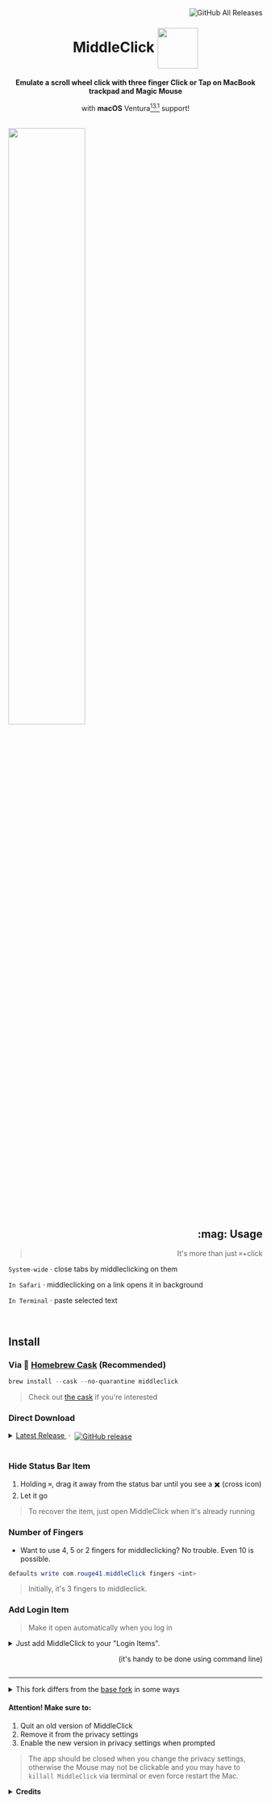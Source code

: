 <a href="https://github.com/artginzburg/MiddleClick-Ventura/releases">
  <img align="right" src="https://img.shields.io/github/downloads/artginzburg/middleclick-ventura/total?color=teal" title="GitHub All Releases">
</a>

<div align="center">
  <h1>
    MiddleClick <img align="center" height="80" src="MiddleClick/Images.xcassets/AppIcon.appiconset/mouse128x128.png">
  </h1>
  <p>
    <b>Emulate a scroll wheel click with three finger Click or Tap on MacBook trackpad and Magic Mouse</b>
  </p>
  <p>
    with <b>macOS</b> Ventura<a href="https://www.apple.com/macos/ventura/"><sup>13.1</sup></a> support!
  </p>
  <br>
</div>

<img src="demo.png" width="55%">

<h2 align="right">:mag: Usage</h2>

<blockquote align="right">

It's more than just `⌘`+click

</blockquote>

<p align="right">

`System-wide` · close tabs by middleclicking on them

</p>

<p align="right">

`In Safari` · middleclicking on a link opens it in background

</p>

<p align="right">

`In Terminal` · paste selected text

</p>

<br>

## Install

### Via :beer: [Homebrew Cask](//brew.sh) (Recommended)

```ps1
brew install --cask --no-quarantine middleclick
```

> Check out [the cask](https://github.com/Homebrew/homebrew-cask/blob/master/Casks/middleclick.rb) if you're interested

### Direct Download

<details>
  <summary>
    <a href="https://github.com/artginzburg/MiddleClick-Ventura/releases/latest/download/MiddleClick.zip">
      Latest Release
    </a>&nbsp·&nbsp
    <a href="https://github.com/artginzburg/MiddleClick-Ventura/releases/latest">
      <img align="center" alt="GitHub release" src="https://img.shields.io/github/release/artginzburg/middleclick-Ventura?label=%20&color=gray">
    </a>
  </summary>

> Additionally, you may also view <a href="https://github.com/artginzburg/MiddleClick-Ventura/releases">Earlier Releases</a>

</details>

<br>

### Hide Status Bar Item

1. Holding `⌘`, drag it away from the status bar until you see a :heavy_multiplication_x: (cross icon)
2. Let it go

> To recover the item, just open MiddleClick when it's already running

### Number of Fingers

- Want to use 4, 5 or 2 fingers for middleclicking? No trouble. Even 10 is possible.

```ps1
defaults write com.rouge41.middleClick fingers <int>
```

> Initially, it's 3 fingers to middleclick.

### Add Login Item

> Make it open automatically when you log in

<details>

<summary>Just add MiddleClick to your "Login Items". <p align="right">(it's handy to be done using command line)</p></summary>

```ps1
osascript -e 'tell application "System Events" to make login item at end with properties {path:"/Applications/MiddleClick.app", hidden:true}'
```

</details>

---

<details>
  <summary>This fork differs from the <a href="//github.com/cl3m/MiddleClick">base fork</a> in some ways</summary>

- Configurations: Number of Fingers, Click or Tap
  - preferred setting is saved for every user
- Removed old 32-bit/PowerPc `relaunch` binary due to it's incompatibility with macOS 10.15 Catalina and greater. Replaced with inline restarting of the app
- The App will not only restart on waking the Mac, but when a new touch device is added (so it immediately gains middleclicking ability) and when a display is added/reconfigured (for proper click positioning)
</details>

#### Attention! Make sure to:

1. Quit an old version of MiddleClick
2. Remove it from the privacy settings
3. Enable the new version in privacy settings when prompted

> The app should be closed when you change the privacy settings, otherwise the Mouse may not be clickable and you may have to `killall MiddleClick` via terminal or even force restart the Mac.

<details>
  <summary><b>Credits</b></summary>
  <blockquote>
  <br>

This project was made by [Clément Beffa](//clement.beffa.org/),

Extended by [LoPablo](//github.com/LoPablo)

and [artginzburg](//github.com/artginzburg) (it's me)

  </blockquote>
</details>

